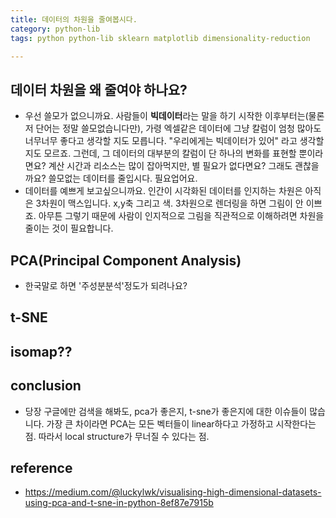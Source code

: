 ```yaml
---
title: 데이터의 차원을 줄여봅시다. 
category: python-lib
tags: python python-lib sklearn matplotlib dimensionality-reduction

---
```


## 데이터 차원을 왜 줄여야 하나요? 

- 우선 쓸모가 없으니까요. 사람들이 **빅데이터**라는 말을 하기 시작한 이후부터는(물론 저 단어는 정말 쓸모없습니다만), 가령 엑셀같은 데이터에 그냥 칼럼이 엄청 많아도 너무너무 좋다고 생각할 지도 모릅니다. "우리에게는 빅데이터가 있어" 라고 생각할지도 모르죠. 그런데, 그 데이터의 대부분의 칼럼이 단 하나의 변화를 표현할 뿐이라면요? 계산 시간과 리소스는 많이 잡아먹지만, 별 필요가 없다면요? 그래도 괜찮을까요? 쓸모없는 데이터를 줄입시다. 필요업어요. 
- 데이터를 예쁘게 보고싶으니까요. 인간이 시각화된 데이터를 인지하는 차원은 아직은 3차원이 맥스입니다. x,y축 그리고 색. 3차원으로 렌더링을 하면 그림이 안 이쁘죠. 아무튼 그렇기 때문에 사람이 인지적으로 그림을 직관적으로 이해하려면 차원을 줄이는 것이 필요합니다. 

## PCA(Principal Component Analysis)

- 한국말로 하면 '주성분분석'정도가 되려나요? 

## t-SNE 

## isomap?? 



## conclusion

- 당장 구글에만 검색을 해봐도, pca가 좋은지, t-sne가 좋은지에 대한 이슈들이 많습니다. 가장 큰 차이라면 PCA는 모든 벡터들이 linear하다고 가정하고 시작한다는 점. 따라서 local structure가 무너질 수 있다는 점. 

## reference 

- https://medium.com/@luckylwk/visualising-high-dimensional-datasets-using-pca-and-t-sne-in-python-8ef87e7915b
